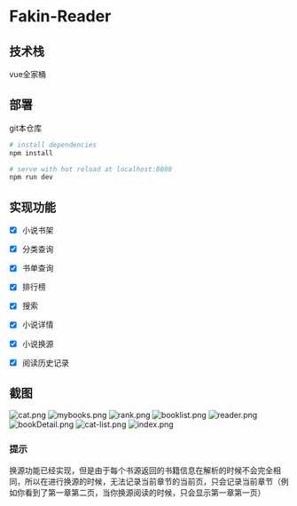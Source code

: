 # Fakin-Reader 

## 技术栈
vue全家桶

## 部署

git本仓库
``` bash
# install dependencies
npm install

# serve with hot reload at localhost:8080
npm run dev

```
## 实现功能

- [x] 小说书架

- [x] 分类查询

- [x] 书单查询

- [x] 排行榜

- [x] 搜索

- [x] 小说详情

- [x] 小说换源

- [x] 阅读历史记录

## 截图
![cat.png](https://github.com/ZpsssLll/vue-zpReader/blob/master/screenshot/cat.png)
![mybooks.png](https://github.com/ZpsssLll/vue-zpReader/blob/master/screenshot/mybooks.png)
![rank.png](https://github.com/ZpsssLll/vue-zpReader/blob/master/screenshot/rank.png)
![booklist.png](https://github.com/ZpsssLll/vue-zpReader/blob/master/screenshot/booklist.png)
![reader.png](https://github.com/ZpsssLll/vue-zpReader/blob/master/screenshot/reader.png)
![bookDetail.png](https://github.com/ZpsssLll/vue-zpReader/blob/master/screenshot/bookDetail.png)
![cat-list.png](https://github.com/ZpsssLll/vue-zpReader/blob/master/screenshot/cat-list.png)
![index.png](https://github.com/ZpsssLll/vue-zpReader/blob/master/screenshot/index.png)


### 提示
换源功能已经实现，但是由于每个书源返回的书籍信息在解析的时候不会完全相同，所以在进行换源的时候，无法记录当前章节的当前页，只会记录当前章节（例如你看到了第一章第二页，当你换源阅读的时候，只会显示第一章第一页）

